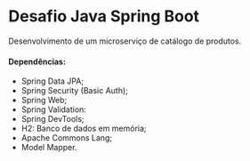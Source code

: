 # Desafio Java Spring Boot
Desenvolvimento de um microserviço de catálogo de produtos.

#### Dependências:
- Spring Data JPA;
- Spring Security (Basic Auth);
- Spring Web;
- Spring Validation: 
- Spring DevTools;
- H2: Banco de dados em memória;
- Apache Commons Lang;
- Model Mapper.